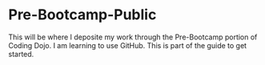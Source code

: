 # Pre-Bootcamp-Public
This will be where I deposite my work through the Pre-Bootcamp portion of Coding Dojo.
I am learning to use GitHub. This is part of the guide to get started.
